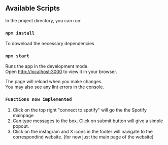 

## Available Scripts

In the project directory, you can run:

### `npm install`
To download the necessary dependencies

### `npm start`

Runs the app in the development mode.\
Open [http://localhost:3000](http://localhost:3000) to view it in your browser.

The page will reload when you make changes.\
You may also see any lint errors in the console.

### `Functions now implemented`

1. Click on the top right "connect to spotify" will go the the Spotify mainpage
2. Can type messages to the box. Click on submit button will give a simple popout.
3. Click on the instagram and X icons in the footer will navigate to the correspondind website. (for now just the main page of the website)